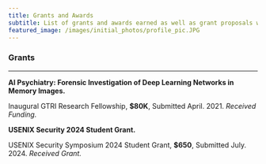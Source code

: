 ```yaml
---
title: Grants and Awards
subtitle: List of grants and awards earned as well as grant proposals worked on.
featured_image: /images/initial_photos/profile_pic.JPG
---
```


<!--- Insert picture of award/grant above --->

### Grants

---

**AI Psychiatry: Forensic Investigation of Deep Learning Networks in Memory Images.**
    
Inaugural GTRI Research Fellowship, **$80K**, Submitted April. 2021. *Received Funding.*



 <!--- **Did AI Crash My Car? Automated End-To-End Investigation of AI Failures in Cyber-Physical Systems.**

NIJ FY24 Research and Development in Forensic Science for Criminal Justice Purposes, **$850K**, Submitted April. 2024. *In Submission.* --->
 
**USENIX Security 2024 Student Grant.** 

USENIX Security Symposium 2024 Student Grant, **$650**, Submitted July. 2024. *Received Grant.*
